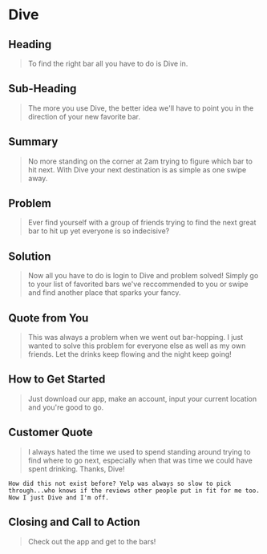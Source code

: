 # Dive #

<!-- 
> This material was originally posted [here](http://www.quora.com/What-is-Amazons-approach-to-product-development-and-product-management). It is reproduced here for posterities sake.

There is an approach called "working backwards" that is widely used at Amazon. They work backwards from the customer, rather than starting with an idea for a product and trying to bolt customers onto it. While working backwards can be applied to any specific product decision, using this approach is especially important when developing new products or features.

For new initiatives a product manager typically starts by writing an internal press release announcing the finished product. The target audience for the press release is the new/updated product's customers, which can be retail customers or internal users of a tool or technology. Internal press releases are centered around the customer problem, how current solutions (internal or external) fail, and how the new product will blow away existing solutions.

If the benefits listed don't sound very interesting or exciting to customers, then perhaps they're not (and shouldn't be built). Instead, the product manager should keep iterating on the press release until they've come up with benefits that actually sound like benefits. Iterating on a press release is a lot less expensive than iterating on the product itself (and quicker!).

If the press release is more than a page and a half, it is probably too long. Keep it simple. 3-4 sentences for most paragraphs. Cut out the fat. Don't make it into a spec. You can accompany the press release with a FAQ that answers all of the other business or execution questions so the press release can stay focused on what the customer gets. My rule of thumb is that if the press release is hard to write, then the product is probably going to suck. Keep working at it until the outline for each paragraph flows. 

Oh, and I also like to write press-releases in what I call "Oprah-speak" for mainstream consumer products. Imagine you're sitting on Oprah's couch and have just explained the product to her, and then you listen as she explains it to her audience. That's "Oprah-speak", not "Geek-speak".

Once the project moves into development, the press release can be used as a touchstone; a guiding light. The product team can ask themselves, "Are we building what is in the press release?" If they find they're spending time building things that aren't in the press release (overbuilding), they need to ask themselves why. This keeps product development focused on achieving the customer benefits and not building extraneous stuff that takes longer to build, takes resources to maintain, and doesn't provide real customer benefit (at least not enough to warrant inclusion in the press release).
 -->
 
## Heading ##
  > To find the right bar all you have to do is Dive in.

## Sub-Heading ##
  > The more you use Dive, the better idea we'll have to point you in the direction of your new favorite bar.

## Summary ##
  > No more standing on the corner at 2am trying to figure which bar to hit next. With Dive your next destination is as simple as one swipe away.

## Problem ##
  > Ever find yourself with a group of friends trying to find the next great bar to hit up yet everyone is so indecisive?

## Solution ##
  > Now all you have to do is login to Dive and problem solved! Simply go to your list of favorited bars we've reccommended to you or swipe and find another place that sparks your fancy.

## Quote from You ##
  > This was always a problem when we went out bar-hopping. I just wanted to solve this problem for everyone else as well as my own friends. Let the drinks keep flowing and the night keep going!

## How to Get Started ##
  > Just download our app, make an account, input your current location and you're good to go.

## Customer Quote ##
  > I always hated the time we used to spend standing around trying to find where to go next, especially when that was time we could have spent drinking. Thanks, Dive!

    How did this not exist before? Yelp was always so slow to pick through...who knows if the reviews other people put in fit for me too. Now I just Dive and I'm off.

## Closing and Call to Action ##
  > Check out the app and get to the bars!
